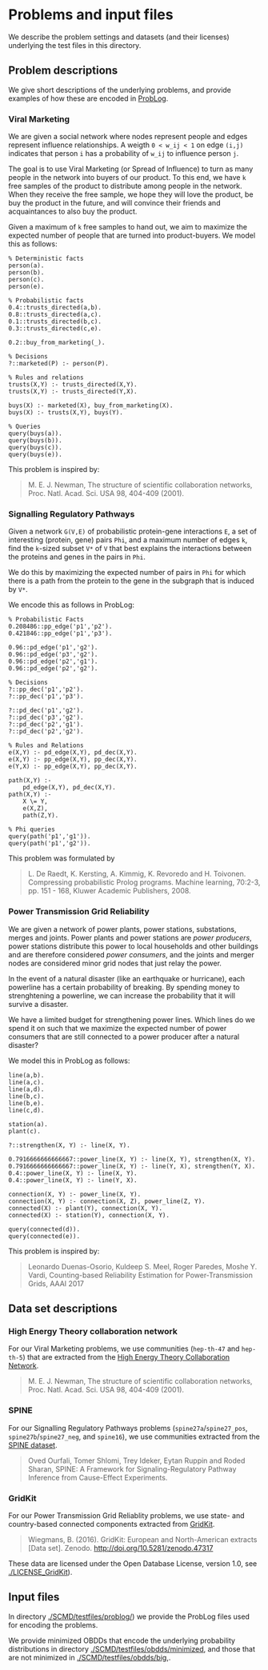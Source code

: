 # Problems and input files
We describe the problem settings and datasets (and their licenses) underlying the test files in this directory.

## Problem descriptions
We give short descriptions of the underlying problems, and provide examples of how these are encoded in [ProbLog](https://bitbucket.org/problog/problog/src/).

### Viral Marketing
We are given a social network where nodes represent people and edges represent influence relationships. A weigth `0 < w_ij < 1` on edge `(i,j)` indicates that person `i` has a probability of `w_ij` to influence person `j`.

The goal is to use Viral Marketing (or Spread of Influence) to turn as many people in the network into buyers of our product. To this end, we have `k` free samples of the product to distribute among people in the network. When they receive the free sample, we hope they will love the product, be buy the product in the future, and will convince their friends and acquaintances to also buy the product. 

Given a maximum of `k` free samples to hand out, we aim to maximize the expected number of people that are turned into product-buyers. We model this as follows:

```
% Deterministic facts
person(a).
person(b).
person(c).
person(e).

% Probabilistic facts
0.4::trusts_directed(a,b).
0.8::trusts_directed(a,c).
0.1::trusts_directed(b,c).
0.3::trusts_directed(c,e).

0.2::buy_from_marketing(_).

% Decisions
?::marketed(P) :- person(P).

% Rules and relations
trusts(X,Y) :- trusts_directed(X,Y).
trusts(X,Y) :- trusts_directed(Y,X).

buys(X) :- marketed(X), buy_from_marketing(X).
buys(X) :- trusts(X,Y), buys(Y).

% Queries
query(buys(a)).
query(buys(b)).
query(buys(c)).
query(buys(e)).
```

This problem is inspired by:
> M. E. J. Newman, The structure of scientific collaboration networks,
  Proc. Natl. Acad. Sci. USA 98, 404-409 (2001).

<!-- ### Frequent Itemset Mining
**TODO**
TODO: fill in -->

### Signalling Regulatory Pathways
Given a network `G(V,E)` of probabilistic protein-gene interactions `E`, a set of interesting (protein, gene) pairs `Phi`, and a maximum number of edges `k`, find the `k`-sized subset `V*` of `V` that best explains the interactions between the proteins and genes in the pairs in `Phi`.

We do this by maximizing the expected number of pairs in `Phi` for which there is a path from the protein to the gene in the subgraph that is induced by `V*`.

We encode this as follows in ProbLog:

```
% Probabilistic Facts
0.208486::pp_edge('p1','p2').
0.421846::pp_edge('p1','p3').

0.96::pd_edge('p1','g2').
0.96::pd_edge('p3','g2').
0.96::pd_edge('p2','g1').
0.96::pd_edge('p2','g2').

% Decisions
?::pp_dec('p1','p2').
?::pp_dec('p1','p3').

?::pd_dec('p1','g2').
?::pd_dec('p3','g2').
?::pd_dec('p2','g1').
?::pd_dec('p2','g2').

% Rules and Relations
e(X,Y) :- pd_edge(X,Y), pd_dec(X,Y).
e(X,Y) :- pp_edge(X,Y), pp_dec(X,Y).
e(Y,X) :- pp_edge(X,Y), pp_dec(X,Y).

path(X,Y) :-
	pd_edge(X,Y), pd_dec(X,Y).
path(X,Y) :-
	X \= Y,
	e(X,Z),
	path(Z,Y).

% Phi queries
query(path('p1','g1')).
query(path('p1','g2')).
```
This problem was formulated by
> L. De Raedt, K. Kersting, A. Kimmig, K. Revoredo and H. Toivonen. Compressing probabilistic Prolog programs. Machine learning, 70:2-3, pp. 151 - 168, Kluwer Academic Publishers, 2008.



<!-- TODO: fill in -->

### Power Transmission Grid Reliability
We are given a network of power plants, power stations, substations, merges and joints. Power plants and power stations are _power producers_, power stations distribute this power to local households and other buildings and are therefore considered _power consumers_, and the joints and merger nodes are considered minor grid nodes that just relay the power.

In the event of a natural disaster (like an earthquake or hurricane), each powerline has a certain probability of breaking. By spending money to strenghtening a powerline, we can increase the probability that it will survive a disaster.

We have a limited budget for strengthening power lines. Which lines do we spend it on such that we maximize the expected number of power consumers that are still connected to a power producer after a natural disaster?

We model this in ProbLog as follows:

```
line(a,b).
line(a,c).
line(a,d).
line(b,c).
line(b,e).
line(c,d).

station(a).
plant(c).

?::strengthen(X, Y) :- line(X, Y).

0.7916666666666667::power_line(X, Y) :- line(X, Y), strengthen(X, Y).
0.7916666666666667::power_line(X, Y) :- line(Y, X), strengthen(Y, X).
0.4::power_line(X, Y) :- line(X, Y).
0.4::power_line(X, Y) :- line(Y, X).

connection(X, Y) :- power_line(X, Y).
connection(X, Y) :- connection(X, Z), power_line(Z, Y).
connected(X) :- plant(Y), connection(X, Y).
connected(X) :- station(Y), connection(X, Y).

query(connected(d)).
query(connected(e)).
```
This problem is inspired by:
> Leonardo Duenas-Osorio, Kuldeep S. Meel, Roger Paredes, Moshe Y. Vardi, Counting-based Reliability Estimation for Power-Transmission Grids, AAAI 2017

## Data set descriptions

### High Energy Theory collaboration network
For our Viral Marketing problems, we use communities (`hep-th-47` and `hep-th-5`) that are extracted from the [High Energy Theory Collaboration Network](http://networkdata.ics.uci.edu/data/hep-th/).
> M. E. J. Newman, The structure of scientific collaboration networks,
  Proc. Natl. Acad. Sci. USA 98, 404-409 (2001).

<!-- ### ArnetMiner
**TODO** -->
<!-- TODO: fill in -->

### SPINE
For our Signalling Regulatory Pathways problems (`spine27a`/`spine27_pos`, `spine27b`/`spine27_neg`, and `spine16`), we use communities extracted from the [SPINE dataset](http://cs.tau.ac.il/~roded/SPINE.html). 
> Oved Ourfali, Tomer Shlomi, Trey Ideker, Eytan Ruppin and Roded Sharan, SPINE: A Framework for Signaling-Regulatory Pathway Inference from Cause-Effect Experiments.


### GridKit
For our Power Transmission Grid Reliablity problems, we use state- and country-based connected components extracted from [GridKit](https://zenodo.org/record/47317#.XUBJIFyZZhH).
> Wiegmans, B. (2016). GridKit: European and North-American extracts [Data set]. Zenodo. http://doi.org/10.5281/zenodo.47317

These data are licensed under the Open Database License, version 1.0, see [./LICENSE_GridKit](https://github.com/latower/SCMD/blob/master/LICENSE_GridKit)). 

## Input files
In directory [./SCMD/testfiles/problog/](https://github.com/latower/SCMD/blob/master/testfiles/problog)) we provide the ProbLog files used for encoding the problems. 

We provide minimized OBDDs that encode the underlying probability distributions in directory [./SCMD/testfiles/obdds/minimized](https://github.com/latower/SCMD/blob/master/testfiles/obdds/minimized), and those that are not minimized in [./SCMD/testfiles/obdds/big](https://github.com/latower/SCMD/blob/master/testfiles/obdds/big),.
